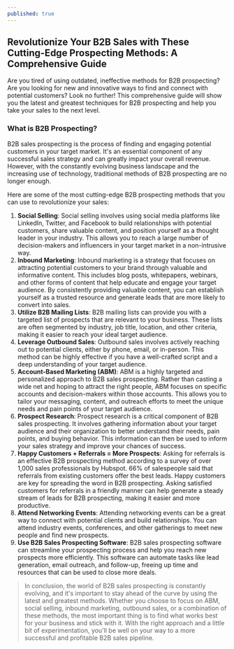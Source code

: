 ```yaml
---
published: true
---
```

## Revolutionize Your B2B Sales with These Cutting-Edge Prospecting Methods: A Comprehensive Guide
Are you tired of using outdated, ineffective methods for B2B prospecting? Are you looking for new and innovative ways to find and connect with potential customers? Look no further! This comprehensive guide will show you the latest and greatest techniques for B2B prospecting and help you take your sales to the next level.

### What is B2B Prospecting?
B2B sales prospecting is the process of finding and engaging potential customers in your target market. It's an essential component of any successful sales strategy and can greatly impact your overall revenue. However, with the constantly evolving business landscape and the increasing use of technology, traditional methods of B2B prospecting are no longer enough.

Here are some of the most cutting-edge B2B prospecting methods that you can use to revolutionize your sales:
1.	**Social Selling**: Social selling involves using social media platforms like LinkedIn, Twitter, and Facebook to build relationships with potential customers, share valuable content, and position yourself as a thought leader in your industry. This allows you to reach a large number of decision-makers and influencers in your target market in a non-intrusive way.
1.	**Inbound Marketing**: Inbound marketing is a strategy that focuses on attracting potential customers to your brand through valuable and informative content. This includes blog posts, whitepapers, webinars, and other forms of content that help educate and engage your target audience. By consistently providing valuable content, you can establish yourself as a trusted resource and generate leads that are more likely to convert into sales.
1.	**Utilize B2B Mailing Lists**: B2B mailing lists can provide you with a targeted list of prospects that are relevant to your business. These lists are often segmented by industry, job title, location, and other criteria, making it easier to reach your ideal target audience.
1.	**Leverage Outbound Sales**: Outbound sales involves actively reaching out to potential clients, either by phone, email, or in-person. This method can be highly effective if you have a well-crafted script and a deep understanding of your target audience.
1.	**Account-Based Marketing (ABM)**: ABM is a highly targeted and personalized approach to B2B sales prospecting. Rather than casting a wide net and hoping to attract the right people, ABM focuses on specific accounts and decision-makers within those accounts. This allows you to tailor your messaging, content, and outreach efforts to meet the unique needs and pain points of your target audience.
1.	**Prospect Research**: Prospect research is a critical component of B2B sales prospecting. It involves gathering information about your target audience and their organization to better understand their needs, pain points, and buying behavior. This information can then be used to inform your sales strategy and improve your chances of success.
1.	**Happy Customers + Referrals = More Prospects**: Asking for referrals is an effective B2B prospecting method according to a survey of over 1,000 sales professionals by Hubspot. 66% of salespeople said that referrals from existing customers offer the best leads. Happy customers are key for spreading the word in B2B prospecting. Asking satisfied customers for referrals in a friendly manner can help generate a steady stream of leads for B2B prospecting, making it easier and more productive.
1.	**Attend Networking Events**: Attending networking events can be a great way to connect with potential clients and build relationships. You can attend industry events, conferences, and other gatherings to meet new people and find new prospects.
1.	**Use B2B Sales Prospecting Software**: B2B sales prospecting software can streamline your prospecting process and help you reach new prospects more efficiently. This software can automate tasks like lead generation, email outreach, and follow-up, freeing up time and resources that can be used to close more deals.

> In conclusion, the world of B2B sales prospecting is constantly evolving, and it's important to stay ahead of the curve by using the latest and greatest methods. Whether you choose to focus on ABM, social selling, inbound marketing, outbound sales, or a combination of these methods, the most important thing is to find what works best for your business and stick with it. With the right approach and a little bit of experimentation, you'll be well on your way to a more successful and profitable B2B sales pipeline.

